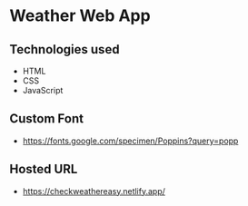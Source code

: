 # Weather Web App

## Technologies used
- HTML
- CSS
- JavaScript

## Custom Font 
- https://fonts.google.com/specimen/Poppins?query=popp

## Hosted URL
- https://checkweathereasy.netlify.app/